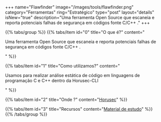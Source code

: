+++
name="Flawfinder"
image="/images/tools/flawfinder.png"
category="Ferramentas"
ring="Estratégico"
type="post"
layout="details"
isNew="true"
description="Uma ferramenta Open Source que escaneia e reporta potenciais falhas de segurança em códigos fonte C/C++ ."
+++

{{% tabs/group %}}
  {{% tabs/item id="0" title="O que é?" content="<p>Uma ferramenta Open Source que escaneia e reporta potenciais falhas de segurança em códigos fonte C/C++ .</p>" %}}
  
  {{% tabs/item id="1" title="Como utilizamos?" content="<p>Usamos para realizar análise estática de código em linguagens de programação C e C++ dentro da Horusec-CLI</p>" %}}
  
  {{% tabs/item id="2" title="Onde ?" content="<a href='https://horusec.io/' target='_blank'>Horusec</a>" %}}

  {{% tabs/item id="3" title="Recursos" content="<a href='https://github.com/david-a-wheeler/flawfinder' target='_blank'>Material de estudo</a>" %}}
{{% /tabs/group %}}